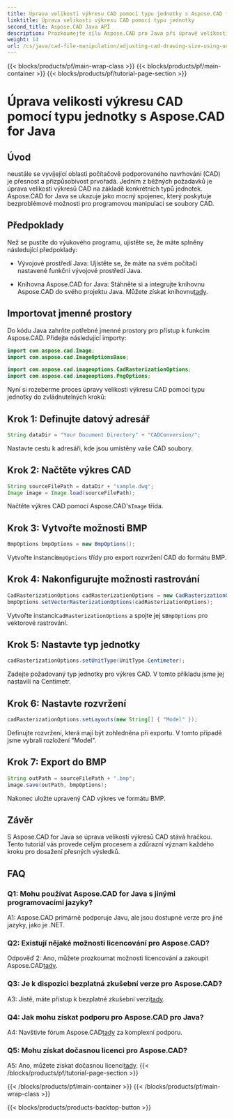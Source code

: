 ```yaml
---
title: Úprava velikosti výkresu CAD pomocí typu jednotky s Aspose.CAD for Java
linktitle: Úprava velikosti výkresu CAD pomocí typu jednotky
second_title: Aspose.CAD Java API
description: Prozkoumejte sílu Aspose.CAD pro Java při úpravě velikosti výkresů CAD bez námahy. Postupujte podle našeho podrobného průvodce pro přesnost a přizpůsobivost.
weight: 14
url: /cs/java/cad-file-manipulation/adjusting-cad-drawing-size-using-unit-type/
---
```


{{< blocks/products/pf/main-wrap-class >}}
{{< blocks/products/pf/main-container >}}
{{< blocks/products/pf/tutorial-page-section >}}

# Úprava velikosti výkresu CAD pomocí typu jednotky s Aspose.CAD for Java

## Úvod

neustále se vyvíjející oblasti počítačově podporovaného navrhování (CAD) je přesnost a přizpůsobivost prvořadá. Jedním z běžných požadavků je úprava velikosti výkresů CAD na základě konkrétních typů jednotek. Aspose.CAD for Java se ukazuje jako mocný spojenec, který poskytuje bezproblémové možnosti pro programovou manipulaci se soubory CAD.

## Předpoklady

Než se pustíte do výukového programu, ujistěte se, že máte splněny následující předpoklady:

- Vývojové prostředí Java: Ujistěte se, že máte na svém počítači nastavené funkční vývojové prostředí Java.

-  Knihovna Aspose.CAD for Java: Stáhněte si a integrujte knihovnu Aspose.CAD do svého projektu Java. Můžete získat knihovnu[tady](https://releases.aspose.com/cad/java/).

## Importovat jmenné prostory

Do kódu Java zahrňte potřebné jmenné prostory pro přístup k funkcím Aspose.CAD. Přidejte následující importy:

```java
import com.aspose.cad.Image;
import com.aspose.cad.ImageOptionsBase;

import com.aspose.cad.imageoptions.CadRasterizationOptions;
import com.aspose.cad.imageoptions.PngOptions;
```

Nyní si rozeberme proces úpravy velikosti výkresu CAD pomocí typu jednotky do zvládnutelných kroků:

## Krok 1: Definujte datový adresář

```java
String dataDir = "Your Document Directory" + "CADConversion/";
```

Nastavte cestu k adresáři, kde jsou umístěny vaše CAD soubory.

## Krok 2: Načtěte výkres CAD

```java
String sourceFilePath = dataDir + "sample.dwg";
Image image = Image.load(sourceFilePath);
```

 Načtěte výkres CAD pomocí Aspose.CAD's`Image` třída.

## Krok 3: Vytvořte možnosti BMP

```java
BmpOptions bmpOptions = new BmpOptions();
```

 Vytvořte instanci`BmpOptions` třídy pro export rozvržení CAD do formátu BMP.

## Krok 4: Nakonfigurujte možnosti rastrování

```java
CadRasterizationOptions cadRasterizationOptions = new CadRasterizationOptions();
bmpOptions.setVectorRasterizationOptions(cadRasterizationOptions);
```

 Vytvořte instanci`CadRasterizationOptions` a spojte jej s`BmpOptions` pro vektorové rastrování.

## Krok 5: Nastavte typ jednotky

```java
cadRasterizationOptions.setUnitType(UnitType.Centimeter);
```

Zadejte požadovaný typ jednotky pro výkres CAD. V tomto příkladu jsme jej nastavili na Centimetr.

## Krok 6: Nastavte rozvržení

```java
cadRasterizationOptions.setLayouts(new String[] { "Model" });
```

Definujte rozvržení, která mají být zohledněna při exportu. V tomto případě jsme vybrali rozložení "Model".

## Krok 7: Export do BMP

```java
String outPath = sourceFilePath + ".bmp";
image.save(outPath, bmpOptions);
```

Nakonec uložte upravený CAD výkres ve formátu BMP.

## Závěr

S Aspose.CAD for Java se úprava velikostí výkresů CAD stává hračkou. Tento tutoriál vás provede celým procesem a zdůrazní význam každého kroku pro dosažení přesných výsledků.

## FAQ

### Q1: Mohu používat Aspose.CAD for Java s jinými programovacími jazyky?

A1: Aspose.CAD primárně podporuje Javu, ale jsou dostupné verze pro jiné jazyky, jako je .NET.

### Q2: Existují nějaké možnosti licencování pro Aspose.CAD?

 Odpověď 2: Ano, můžete prozkoumat možnosti licencování a zakoupit Aspose.CAD[tady](https://purchase.aspose.com/buy).

### Q3: Je k dispozici bezplatná zkušební verze pro Aspose.CAD?

 A3: Jistě, máte přístup k bezplatné zkušební verzi[tady](https://releases.aspose.com/).

### Q4: Jak mohu získat podporu pro Aspose.CAD pro Java?

 A4: Navštivte fórum Aspose.CAD[tady](https://forum.aspose.com/c/cad/19) za komplexní podporu.

### Q5: Mohu získat dočasnou licenci pro Aspose.CAD?

 A5: Ano, můžete získat dočasnou licenci[tady](https://purchase.aspose.com/temporary-license/).
{{< /blocks/products/pf/tutorial-page-section >}}

{{< /blocks/products/pf/main-container >}}
{{< /blocks/products/pf/main-wrap-class >}}

{{< blocks/products/products-backtop-button >}}
